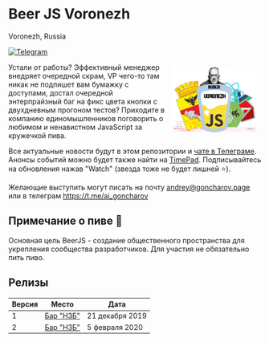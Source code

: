 # Beer JS Voronezh
Voronezh, Russia

[![Telegram](https://img.shields.io/badge/telegram-join%20chat-blue.svg?style=flat)](https://t.me/beer_js_voronezh)

<img src="https://github.com/beerjs/voronezh/blob/master/beerjsvrn.jpg" align="right" hspace="10" vspace="6" width="33%">

Устали от работы? Эффективный менеджер внедряет очередной скрам, VP чего-то там никак не подпишет вам бумажку с доступами, достал очередной энтерпрайзный баг на фикс цвета кнопки с двухдневным прогоном тестов? Приходите в компанию единомышленников поговорить о любимом и ненавистном JavaScript за кружечкой пива.

Все актуальные новости будут в этом репозитории и [чате в Телеграме](https://t.me/beer_js_voronezh). Анонсы событий можно будет также найти на [TimePad](https://beerjs-voronezh.timepad.ru/events/). Подписывайтесь на обновления нажав "Watch" (звезда тоже не будет лишней :star:).

Желающие выступить могут писать на почту andrey@goncharov.page или в телеграм https://t.me/ai_goncharov

## Примечание о пиве :beers:

Основная цель BeerJS - создание общественного пространства для укрепления сообщества разработчиков. Для участия не обязательно пить пиво.

## Релизы

Версия | Место  | Дата
-|-|-
1 | [Бар "НЗБ"](https://github.com/beerjs/voronezh/issues/1) | 21 декабря 2019
2 | [Бар "НЗБ"](https://github.com/beerjs/voronezh/issues/2) | 5 февраля 2020
